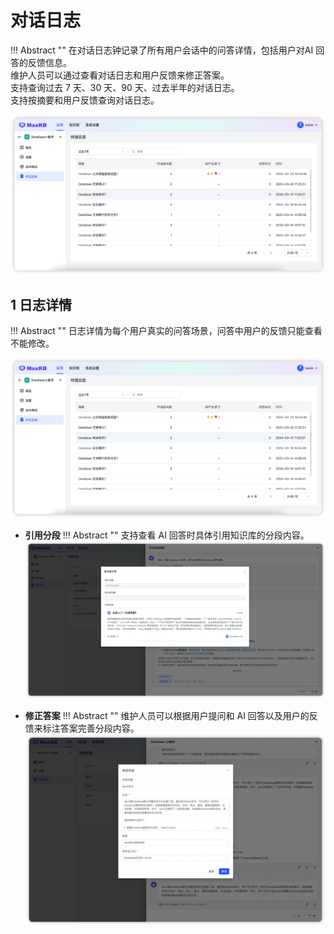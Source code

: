 #  对话日志
!!! Abstract ""
    在对话日志钟记录了所有用户会话中的问答详情，包括用户对AI 回答的反馈信息。      
    维护人员可以通过查看对话日志和用户反馈来修正答案。       
    支持查询过去 7 天、30 天、90 天、过去半年的对话日志。    
    支持按摘要和用户反馈查询对话日志。    

![日志列表](../../img/app/loglist.png)

## 1 日志详情
!!! Abstract ""
    日志详情为每个用户真实的问答场景，问答中用户的反馈只能查看不能修改。

![日志详情](../../img/app/loglist.png)
- **引用分段**
!!! Abstract ""
    支持查看 AI 回答时具体引用知识库的分段内容。
![引用分段](../../img/app/Quotations.png)

- **修正答案**
!!! Abstract ""
    维护人员可以根据用户提问和 AI 回答以及用户的反馈来标注答案完善分段内容。
![修正答案](../../img/app/EditAnser.png)